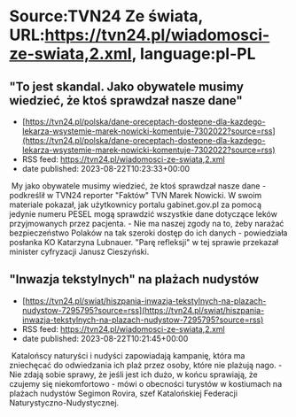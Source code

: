# Source:TVN24 Ze świata, URL:https://tvn24.pl/wiadomosci-ze-swiata,2.xml, language:pl-PL

## "To jest skandal. Jako obywatele musimy wiedzieć, że ktoś sprawdzał nasze dane"
 - [https://tvn24.pl/polska/dane-oreceptach-dostepne-dla-kazdego-lekarza-wsystemie-marek-nowicki-komentuje-7302022?source=rss](https://tvn24.pl/polska/dane-oreceptach-dostepne-dla-kazdego-lekarza-wsystemie-marek-nowicki-komentuje-7302022?source=rss)
 - RSS feed: https://tvn24.pl/wiadomosci-ze-swiata,2.xml
 - date published: 2023-08-22T10:23:33+00:00

<img alt="" src="https://tvn24.pl/najnowsze/cdn-zdjecie-7dksmi-leki-recepta-e-recepta-7278337/alternates/LANDSCAPE_1280" />
    My jako obywatele musimy wiedzieć, że ktoś sprawdzał nasze dane - podkreślił w TVN24 reporter "Faktów" TVN Marek Nowicki. W swoim materiale pokazał, jak użytkownicy portalu gabinet.gov.pl za pomocą jedynie numeru PESEL mogą sprawdzić wszystkie dane dotyczące leków przyjmowanych przez pacjenta. - Nie ma naszej zgody na to, żeby narażać bezpieczeństwo Polaków na tak szeroki dostęp do ich danych - powiedziała posłanka KO Katarzyna Lubnauer. "Parę refleksji" w tej sprawie przekazał minister cyfryzacji Janusz Cieszyński.

## "Inwazja tekstylnych" na plażach nudystów
 - [https://tvn24.pl/swiat/hiszpania-inwazja-tekstylnych-na-plazach-nudystow-7295795?source=rss](https://tvn24.pl/swiat/hiszpania-inwazja-tekstylnych-na-plazach-nudystow-7295795?source=rss)
 - RSS feed: https://tvn24.pl/wiadomosci-ze-swiata,2.xml
 - date published: 2023-08-22T10:21:45+00:00

<img alt="" src="https://tvn24.pl/najnowsze/cdn-zdjecie-74hkg4-costa-brava-plaza-begur-shutterstock_2058490100-7302188/alternates/LANDSCAPE_1280" />
    Katalońscy naturyści i nudyści zapowiadają kampanię, która ma zniechęcać do odwiedzania ich plaż przez osoby, które nie plażują nago. - Nie zdają sobie sprawy, że jeśli jest ich dużo, w końcu sprawiają, że czujemy się niekomfortowo - mówi o obecności turystów w kostiumach na plażach nudystów Segimon Rovira, szef Katalońskiej Federacji Naturystyczno-Nudystycznej.

